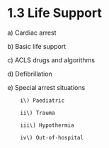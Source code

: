 # 1.3 Life Support

a\)  Cardiac arrest

b\)  Basic life support

c\)  ACLS drugs and algorithms

d\)  Defibrillation

e\)  Special arrest situations 

        i\) Paediatric

        ii\) Trauma

        iii\) Hypothermia 

        iv\) Out-of-hospital

